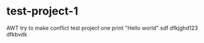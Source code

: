 # test-project-1
AWT try to make conflict test project one
print "Hello world"
sdf
dfkjghd123
dfkbvdk
